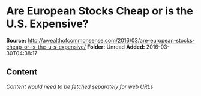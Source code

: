 # Are European Stocks Cheap or is the U.S. Expensive?

**Source:** http://awealthofcommonsense.com/2016/03/are-european-stocks-cheap-or-is-the-u-s-expensive/
**Folder:** Unread
**Added:** 2016-03-30T04:38:17




## Content
*Content would need to be fetched separately for web URLs*
